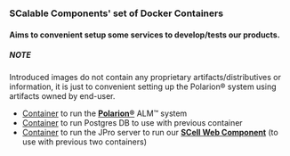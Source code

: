 ### SCalable Components' set of Docker Containers

#### Aims to convenient setup some services to develop/tests our products.

##### NOTE
Introduced images do not contain any proprietary artifacts/distributives or information, it is just to convenient setting up the Polarion® system using artifacts owned by end-user.

- [Container](https://hub.docker.com/r/scalablecomponents/polarion) to run the **[Polarion®](https://polarion.plm.automation.siemens.com/)** ALM™ system
- [Container](https://hub.docker.com/r/scalablecomponents/polarion-postgres-db) to run Postgres DB to use with previous container
- [Container](https://hub.docker.com/r/scalablecomponents/scell-web-jpro) to run the JPro server to run our **[SCell Web Component](https://scalable-components.com/scell-spreadsheet-editor/)** (to use with previous two containers)

